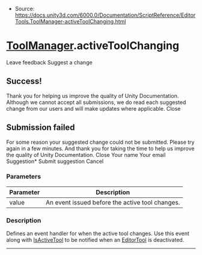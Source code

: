 * Source: https://docs.unity3d.com/6000.0/Documentation/ScriptReference/EditorTools.ToolManager-activeToolChanging.html

#  [ToolManager](https://docs.unity3d.com/6000.0/Documentation/ScriptReference/EditorTools.ToolManager.html).activeToolChanging
Leave feedback
Suggest a change
## Success!
Thank you for helping us improve the quality of Unity Documentation. Although we cannot accept all submissions, we do read each suggested change from our users and will make updates where applicable.
Close
## Submission failed
For some reason your suggested change could not be submitted. Please <a>try again</a> in a few minutes. And thank you for taking the time to help us improve the quality of Unity Documentation.
Close
Your name Your email Suggestion* Submit suggestion
Cancel
### Parameters
Parameter | Description  
---|---  
value | An event issued before the active tool changes.  
### Description
Defines an event handler for when the active tool changes.
Use this event along with [IsActiveTool](https://docs.unity3d.com/6000.0/Documentation/ScriptReference/EditorTools.ToolManager.IsActiveTool.html) to be notified when an [EditorTool](https://docs.unity3d.com/6000.0/Documentation/ScriptReference/EditorTools.EditorTool.html) is deactivated.
* * *
